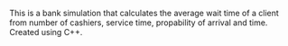 This is a bank simulation that calculates the average wait time of a client from number of cashiers, service time, propability of arrival and time.
<br />
Created using C++.
<br />
